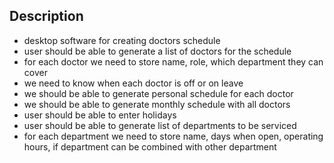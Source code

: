 ## Description

- desktop software for creating doctors schedule
- user should be able to generate a list of doctors for the schedule
- for each doctor we need to store name, role, which department they can cover
- we need to know when each doctor is off or on leave
- we should be able to generate personal schedule for each doctor
- we should be able to generate monthly schedule with all doctors
- user should be able to enter holidays
- user should be able to generate list of departments to be serviced
- for each department we need to store name, days when open, operating hours, if department
  can be combined with other department
